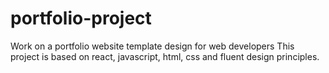 # portfolio-project
Work on a portfolio website template design for web developers
This project is based on react, javascript, html, css and fluent design principles.
